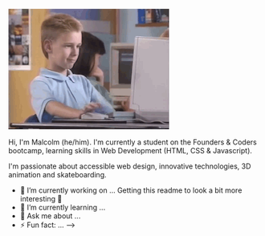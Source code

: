 ![](https://github.com/malcolmwilson8/malcolmwilson8/blob/main/thumbs-up.gif)

Hi, I'm Malcolm (he/him). I'm currently a student on the Founders & Coders bootcamp, learning skills in Web Development (HTML, CSS & Javascript).

I'm passionate about accessible web design, innovative technologies, 3D animation and skateboarding.  

- 🔭 I’m currently working on ... Getting this readme to look a bit more interesting 🤔
- 🌱 I’m currently learning ... 
- 💬 Ask me about ...
- ⚡ Fun fact: ...
-->
